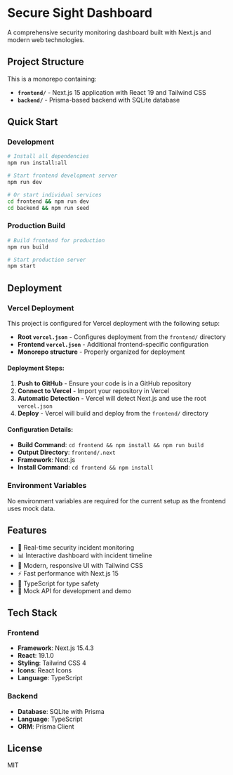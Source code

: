 # Secure Sight Dashboard

A comprehensive security monitoring dashboard built with Next.js and modern web technologies.

## Project Structure

This is a monorepo containing:

- **`frontend/`** - Next.js 15 application with React 19 and Tailwind CSS
- **`backend/`** - Prisma-based backend with SQLite database

## Quick Start

### Development

```bash
# Install all dependencies
npm run install:all

# Start frontend development server
npm run dev

# Or start individual services
cd frontend && npm run dev
cd backend && npm run seed
```

### Production Build

```bash
# Build frontend for production
npm run build

# Start production server
npm start
```

## Deployment

### Vercel Deployment

This project is configured for Vercel deployment with the following setup:

- **Root `vercel.json`** - Configures deployment from the `frontend/` directory
- **Frontend `vercel.json`** - Additional frontend-specific configuration
- **Monorepo structure** - Properly organized for deployment

#### Deployment Steps:

1. **Push to GitHub** - Ensure your code is in a GitHub repository
2. **Connect to Vercel** - Import your repository in Vercel
3. **Automatic Detection** - Vercel will detect Next.js and use the root `vercel.json`
4. **Deploy** - Vercel will build and deploy from the `frontend/` directory

#### Configuration Details:

- **Build Command**: `cd frontend && npm install && npm run build`
- **Output Directory**: `frontend/.next`
- **Framework**: Next.js
- **Install Command**: `cd frontend && npm install`

### Environment Variables

No environment variables are required for the current setup as the frontend uses mock data.

## Features

- 🎥 Real-time security incident monitoring
- 📊 Interactive dashboard with incident timeline
- 🎨 Modern, responsive UI with Tailwind CSS
- ⚡ Fast performance with Next.js 15
- 🎯 TypeScript for type safety
- 🔧 Mock API for development and demo

## Tech Stack

### Frontend
- **Framework**: Next.js 15.4.3
- **React**: 19.1.0
- **Styling**: Tailwind CSS 4
- **Icons**: React Icons
- **Language**: TypeScript

### Backend
- **Database**: SQLite with Prisma
- **Language**: TypeScript
- **ORM**: Prisma Client

## License

MIT
